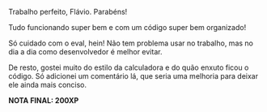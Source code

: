 Trabalho perfeito, Flávio. Parabéns!

Tudo funcionando super bem e com um código super bem organizado!

Só cuidado com o eval, hein! Não tem problema usar no trabalho, mas no dia a dia como desenvolvedor é melhor evitar.

De resto, gostei muito do estilo da calculadora e do quão enxuto ficou o código. Só adicionei um comentário lá, que seria uma melhoria para deixar ele ainda mais conciso.

**NOTA FINAL: 200XP**
